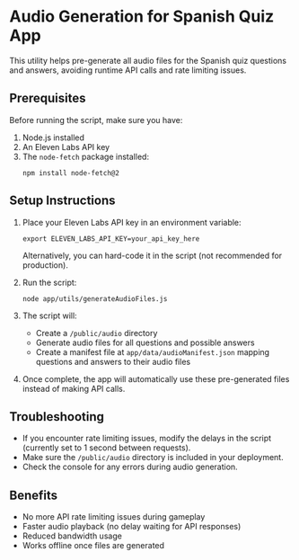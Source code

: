 # Audio Generation for Spanish Quiz App

This utility helps pre-generate all audio files for the Spanish quiz questions and answers, avoiding runtime API calls and rate limiting issues.

## Prerequisites

Before running the script, make sure you have:

1. Node.js installed
2. An Eleven Labs API key
3. The `node-fetch` package installed:
   ```
   npm install node-fetch@2
   ```

## Setup Instructions

1. Place your Eleven Labs API key in an environment variable:
   ```
   export ELEVEN_LABS_API_KEY=your_api_key_here
   ```
   
   Alternatively, you can hard-code it in the script (not recommended for production).

2. Run the script:
   ```
   node app/utils/generateAudioFiles.js
   ```

3. The script will:
   - Create a `/public/audio` directory
   - Generate audio files for all questions and possible answers
   - Create a manifest file at `app/data/audioManifest.json` mapping questions and answers to their audio files

4. Once complete, the app will automatically use these pre-generated files instead of making API calls.

## Troubleshooting

- If you encounter rate limiting issues, modify the delays in the script (currently set to 1 second between requests).
- Make sure the `/public/audio` directory is included in your deployment.
- Check the console for any errors during audio generation.

## Benefits

- No more API rate limiting issues during gameplay
- Faster audio playback (no delay waiting for API responses)
- Reduced bandwidth usage
- Works offline once files are generated 